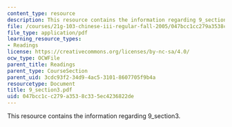```yaml
---
content_type: resource
description: This resource contains the information regarding 9_section3.
file: /courses/21g-103-chinese-iii-regular-fall-2005/047bcc1cc279a3538c335ec4236822de_MIT21G_103F05_9_3.pdf
file_type: application/pdf
learning_resource_types:
- Readings
license: https://creativecommons.org/licenses/by-nc-sa/4.0/
ocw_type: OCWFile
parent_title: Readings
parent_type: CourseSection
parent_uid: 3cdc93f2-34d9-4ac5-3101-8607705f9b4a
resourcetype: Document
title: 9_section3.pdf
uid: 047bcc1c-c279-a353-8c33-5ec4236822de
---
```

This resource contains the information regarding 9_section3.